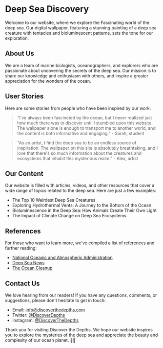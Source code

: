 <!--font:Lato-->

# Deep Sea Discovery

Welcome to our website, where we explore the Fas<wbr>ci<wbr>na<wbr>ting world of the deep sea. Our digital wallpaper, featuring a stunning painting of a deep sea creature with tentacles and bioluminescent patterns, sets the tone for our exploration.

## About Us

We are a team of marine biologists, oceanographers, and explorers who are passionate about uncovering the secrets of the deep sea. Our mission is to share our knowledge and enthusiasm with others, and inspire a greater appreciation for the wonders of the ocean.

## User Stories

Here are some stories from people who have been inspired by our work:

> "I've always been fascinated by the ocean, but I never realized just how much there was to discover until I stumbled upon this website. The wallpaper alone is enough to transport me to another world, and the content is both informative and engaging." - Sarah, student

> "As an artist, I find the deep sea to be an endless source of inspiration. The wallpaper on this site is absolutely breathtaking, and I love that there's so much information about the creatures and ecosystems that inhabit this mysterious realm." - Alex, artist

## Our Content

Our website is filled with articles, videos, and other resources that cover a wide range of topics related to the deep sea. Here are just a few examples:

-   The Top 10 Weirdest Deep Sea Creatures
-   Exploring Hydrothermal Vents: A Journey to the Bottom of the Ocean
-   Bioluminescence in the Deep Sea: How Animals Create Their Own Light
-   The Impact of Climate Change on Deep Sea Ecosystems

## References

For those who want to learn more, we've compiled a list of references and further reading:

-   [National Oceanic and Atmospheric Administration](#noaa)
-   [Deep Sea News](#deepseanews)
-   [The Ocean Cleanup](#oceancleanup)

## Contact Us

We love hearing from our readers! If you have any questions, comments, or suggestions, please don't hesitate to get in touch:

-   Email: [info@discoverthedepths.com](mailto:info@discoverthedepths.com)
-   Twitter: [@DiscoverDepths](#twitter)
-   Instagram: [@DiscoverTheDepths](#instagram)

Thank you for visiting Discover the Depths. We hope our website inspires you to explore the mysteries of the deep sea and appreciate the beauty and complexity of our ocean planet. 🌊🐙

<!--

Write me content for website with wallpaper which alt text is:

"A digital painting of a deep sea creature, with tentacles and bioluminescent patterns evoking a sense of mystery and exploration."

The name/title of the page should not be 1:1 copy of the alt text but rather a real content of the website which is using this wallpaper.

- Use markdown format
- Start with heading
- Heading should be short and concise
- The content should look like a real website
- The website should not be about the wallpaper, wallpaper is just a related background
- Heading should be contain work "wallpaper" or "background"
- Include real sections like references, contact, user stories, etc. use things relevant to the page purpose.
- Feel free to use structure like headings, bullets, numbering, blockquotes, paragraphs, horizontal lines, etc.
- You can use formatting like bold or _italic_
- You can include UTF-8 emojis
- Links should be only #hash anchors (and you can refer to the document itself)
- Do not include images


---


# Discover the Depths: Exploring the Mysteries of the Deep Sea

Welcome to our website, where we explore the Fas<wbr>ci<wbr>na<wbr>ting world of the deep sea. Our digital wallpaper, featuring a stunning painting of a deep sea creature with tentacles and bioluminescent patterns, sets the tone for our exploration.

## About Us

We are a team of marine biologists, oceanographers, and explorers who are passionate about uncovering the secrets of the deep sea. Our mission is to share our knowledge and enthusiasm with others, and inspire a greater appreciation for the wonders of the ocean.

## User Stories

Here are some stories from people who have been inspired by our work:

> "I've always been fascinated by the ocean, but I never realized just how much there was to discover until I stumbled upon this website. The wallpaper alone is enough to transport me to another world, and the content is both informative and engaging." - Sarah, student

> "As an artist, I find the deep sea to be an endless source of inspiration. The wallpaper on this site is absolutely breathtaking, and I love that there's so much information about the creatures and ecosystems that inhabit this mysterious realm." - Alex, artist

## Our Content

Our website is filled with articles, videos, and other resources that cover a wide range of topics related to the deep sea. Here are just a few examples:

- The Top 10 Weirdest Deep Sea Creatures
- Exploring Hydrothermal Vents: A Journey to the Bottom of the Ocean
- Bioluminescence in the Deep Sea: How Animals Create Their Own Light
- The Impact of Climate Change on Deep Sea Ecosystems

## References

For those who want to learn more, we've compiled a list of references and further reading:

- [National Oceanic and Atmospheric Administration](#noaa)
- [Deep Sea News](#deepseanews)
- [The Ocean Cleanup](#oceancleanup)

## Contact Us

We love hearing from our readers! If you have any questions, comments, or suggestions, please don't hesitate to get in touch:

- Email: [info@discoverthedepths.com](mailto:info@discoverthedepths.com)
- Twitter: [@DiscoverDepths](#twitter)
- Instagram: [@DiscoverTheDepths](#instagram)

Thank you for visiting Discover the Depths. We hope our website inspires you to explore the mysteries of the deep sea and appreciate the beauty and complexity of our ocean planet. 🌊🐙

-->
